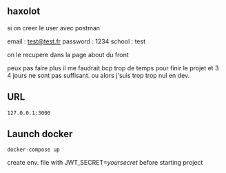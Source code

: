 ## haxolot

si on creer le user avec postman

email : test@test.fr
password : 1234
school : test

on le recupere dans la page about du front

peux pas faire plus il me faudrait bcp trop de temps pour finir le projet et 3 4 jours ne sont pas suffisant. ou alors j'suis trop trop nul en dev.


## URL
```
127.0.0.1:3000
```

## Launch docker
```
docker-compose up
```

create env. file with JWT_SECRET=*yoursecret* before starting project